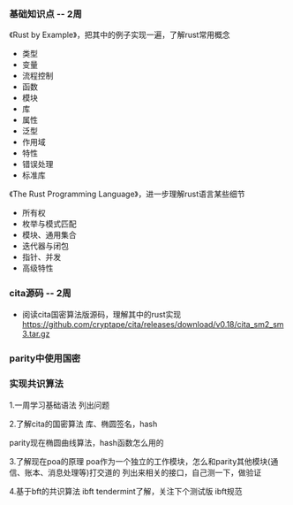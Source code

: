 ### 基础知识点 -- 2周

《Rust by Example》，把其中的例子实现一遍，了解rust常用概念
- 类型
- 变量
- 流程控制
- 函数
- 模块
- 库
- 属性
- 泛型
- 作用域
- 特性
- 错误处理
- 标准库

《The Rust Programming Language》，进一步理解rust语言某些细节
- 所有权
- 枚举与模式匹配
- 模块、通用集合
- 迭代器与闭包
- 指针、并发
- 高级特性

### cita源码 -- 2周
- 阅读cita国密算法版源码，理解其中的rust实现
https://github.com/cryptape/cita/releases/download/v0.18/cita_sm2_sm3.tar.gz

### parity中使用国密


### 实现共识算法

1.一周学习基础语法
列出问题

2.了解cita的国密算法
库、椭圆签名，hash

parity现在椭圆曲线算法，hash函数怎么用的

3.了解现在poa的原理
poa作为一个独立的工作模块，怎么和parity其他模块(通信、账本、消息处理等)打交道的
列出来相关的接口，自己测一下，做验证

4.基于bft的共识算法 ibft tendermint了解，关注下个测试版
ibft规范